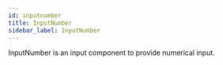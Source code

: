 ```yaml
---
id: inputnumber
title: InputNumber
sidebar_label: InputNumber
---
```


InputNumber is an input component to provide numerical input.